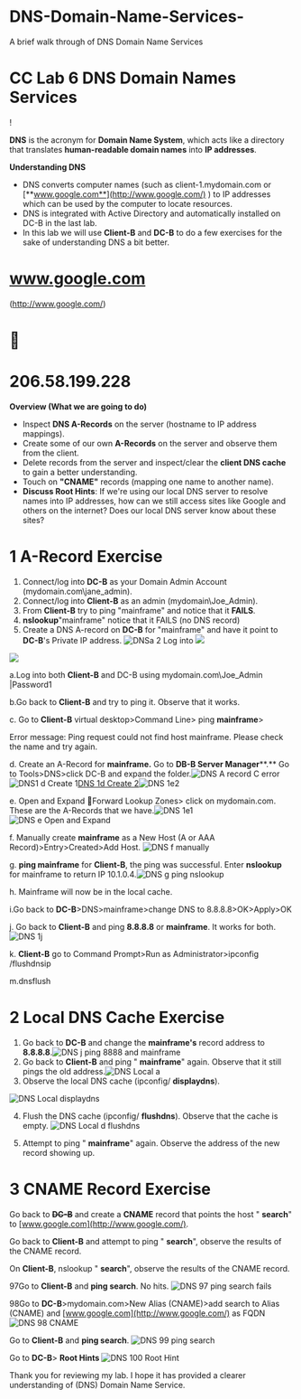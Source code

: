 # DNS-Domain-Name-Services-
A brief walk through of DNS Domain Name Services
# **CC Lab 6 DNS Domain Names Services**














!





**DNS** is the acronym for **Domain Name System**, which acts like a directory that translates **human-readable domain names** into **IP addresses**.

**Understanding DNS**

- DNS converts computer names (such as client-1.mydomain.com or [**www.google.com**](http://www.google.com/) ) to IP addresses which can be used by the computer to locate resources.
- DNS is integrated with Active Directory and automatically installed on DC-B in the last lab.
- In this lab we will use **Client-B** and **DC-B** to do a few exercises for the sake of understanding DNS a bit better.


# **www.google.com**
(http://www.google.com/)

#

# ****

# **206.58.199.228**

**Overview (What we are going to do)**

- Inspect **DNS A-Records** on the server (hostname to IP address mappings).
- Create some of our own **A-Records** on the server and observe them from the client.
- Delete records from the server and inspect/clear the **client DNS cache** to gain a better understanding.
- Touch on **"CNAME"** records (mapping one name to another name).
- **Discuss Root Hints**: If we're using our local DNS server to resolve names into IP addresses, how can we still access sites like Google and others on the internet? Does our local DNS server know about these sites?

<h1>1 A-Record Exercise</h1>

1. Connect/log into **DC-B** as your Domain Admin Account (mydomain.com\jane\_admin).
2. Connect/log into **Client-B** as an admin (mydomain\Joe\_Admin).
3. From **Client-B** try to ping "mainframe" and notice that it **FAILS**.
4. **nslookup**"mainframe" notice that it FAILS (no DNS record)
5. Create a DNS A-record on **DC-B** for "mainframe" and have it point to **DC-B**'s Private IP address.
![DNSa 2 Log into](https://github.com/TDCybersecurity/DNS-Domain-Name-Services-/assets/142702123/0651208e-989a-4327-be33-356c06107284)
![](RackMultipart20240523-1-1v9tlt_html_7cb153d3e035cca.png)

![](RackMultipart20240523-1-1v9tlt_html_3a1db3865af05a21.png)

a.Log into both **Client-B** and DC-B using mydomain.com\Joe\_Admin |Password1

b.Go back to **Client-B** and try to ping it. Observe that it works.

c. Go to **Client-B** virtual desktop\>Command Line\> ping **mainframe**\>

Error message: Ping request could not find host mainframe. Please check the name and try again.

d. Create an A-Record for **mainframe.** Go to **DB-B Server Manager****.** Go to Tools\>DNS\>click DC-B and expand the folder.![DNS A record C error](https://github.com/TDCybersecurity/DNS-Domain-Name-Services-/assets/142702123/4ebbb864-03a4-4b64-81e6-529013a2e96a)![DNS1 d Create 1](https://github.com/TDCybersecurity/DNS-Domain-Name-Services-/assets/142702123/26b05a70-c8fe-4bb5-b039-94e9599ebbcb)[DNS 1d Create 2](https://github.com/TDCybersecurity/DNS-Domain-Name-Services-/assets/142702123/b54f5454-2a20-4cad-a62d-99b9fd3ca836)![DNS 1e2](https://github.com/TDCybersecurity/DNS-Domain-Name-Services-/assets/142702123/2f0ae85a-52ea-45ae-af1c-b44cd76d9962)

e. Open and Expand Forward Lookup Zones\> click on mydomain.com. These are the A-Records that we have.![DNS 1e1](https://github.com/TDCybersecurity/DNS-Domain-Name-Services-/assets/142702123/9347bae3-be71-4490-a03f-467d4eebc649)![DNS e Open and Expand](https://github.com/TDCybersecurity/DNS-Domain-Name-Services-/assets/142702123/8f3f9fae-bbd1-4036-8054-310013698afa)

f. Manually create **mainframe** as a New Host (A or AAA Record)\>Entry\>Created\>Add Host. ![DNS f manually](https://github.com/TDCybersecurity/DNS-Domain-Name-Services-/assets/142702123/0cf2a75d-b4d6-48c5-a0b5-2d0adfb59485)

g. **ping mainframe** for **Client-B**, the ping was successful. Enter **nslookup** for mainframe to return IP 10.1.0.4.![DNS g ping nslookup](https://github.com/TDCybersecurity/DNS-Domain-Name-Services-/assets/142702123/949a695f-3d65-4a6b-bd4b-82c0c8e5ef32)

h. Mainframe will now be in the local cache.

i.Go back to **DC-B**\>DNS\>mainframe\>change DNS to 8.8.8.8\>OK\>Apply\>OK

j. Go back to **Client-B** and ping **8.8.8.8** or **mainframe**. It works for both.![DNS 1j](https://github.com/TDCybersecurity/DNS-Domain-Name-Services-/assets/142702123/b785cb1e-86bb-49d6-9f2c-d1007b3c43f1)

k. **Client-B** go to Command Prompt\>Run as Administrator\>ipconfig /flushdnsip

m.dnsflush

<h1>2 Local DNS Cache Exercise</h1>

1. Go back to **DC-B** and change the **mainframe's** record address to **8.8.8.8**.![DNS j ping 8888 and mainframe](https://github.com/TDCybersecurity/DNS-Domain-Name-Services-/assets/142702123/fa4b375c-b873-41a4-9e83-e104150b61f9)
2. Go back to **Client-B** and ping " **mainframe**" again. Observe that it still pings the old address.![DNS Local a](https://github.com/TDCybersecurity/DNS-Domain-Name-Services-/assets/142702123/9540efac-be06-46d6-abb9-2b8a9e34978a)
3. Observe the local DNS cache (ipconfig/ **displaydns**).
   
![DNS Local displaydns](https://github.com/TDCybersecurity/DNS-Domain-Name-Services-/assets/142702123/78015247-62ab-4dd1-8a03-dac8bf61885b)

4. Flush the DNS cache (ipconfig/ **flushdns**). Observe that the cache is empty.
![DNS Local d flushdns](https://github.com/TDCybersecurity/DNS-Domain-Name-Services-/assets/142702123/bc89ea92-ffaf-4453-87be-018cda880389)

5. Attempt to ping " **mainframe**" again. Observe the address of the new record showing up.

<h1>3 CNAME Record Exercise</h1>

Go back to ~~**DC-B**~~ and create a **CNAME** record that points the host " **search**" to [www.google.com](http://www.google.com/).

Go back to **Client-B** and attempt to ping " **search**", observe the results of the CNAME record.

On **Client-B**, nslookup " **search**", observe the results of the CNAME record.

97Go to **Client-B** and **ping search**. No hits.
![DNS 97 ping search fails](https://github.com/TDCybersecurity/DNS-Domain-Name-Services-/assets/142702123/f54aca17-aa39-4156-9efe-7fce7ee5510d)

98Go to **DC-B**\>mydomain.com\>New Alias (CNAME)\>add search to Alias (CNAME) and [www.google.com](http://www.google.com/) as FQDN
![DNS 98 CNAME](https://github.com/TDCybersecurity/DNS-Domain-Name-Services-/assets/142702123/a50bfd47-ede0-4d42-b39e-4f2cf1f0e232)

Go to **Client-B** and **ping search**.
![DNS 99 ping search](https://github.com/TDCybersecurity/DNS-Domain-Name-Services-/assets/142702123/2dcf4819-afc2-4a2e-9b50-e6fd278230a3)

Go to **DC-B**\> **Root Hints**
![DNS 100 Root Hint](https://github.com/TDCybersecurity/DNS-Domain-Name-Services-/assets/142702123/65e4ed55-39a3-4295-aa33-b27dc05ce107)

Thank you for reviewing my lab. I hope it has provided a clearer understanding of (DNS) Domain Name Service.
